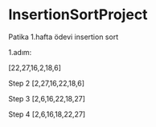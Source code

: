 # InsertionSortProject

Patika 1.hafta ödevi insertion sort

1.adım: 

[22,27,16,2,18,6]

Step 2
[2,27,16,22,18,6]

Step 3 
[2,6,16,22,18,27]

Step 4
[2,6,16,18,22,27]
